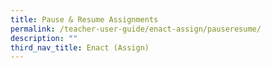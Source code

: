 ```yaml
---
title: Pause & Resume Assignments
permalink: /teacher-user-guide/enact-assign/pauseresume/
description: ""
third_nav_title: Enact (Assign)
---
```

